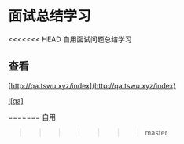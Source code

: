 # 面试总结学习

<<<<<<< HEAD
自用面试问题总结学习

## 查看

 [http://qa.tswu.xyz/index](http://qa.tswu.xyz/index)

[![qa]](http://qa.tswu.xyz/index)

=======
自用

>>>>>>> master
